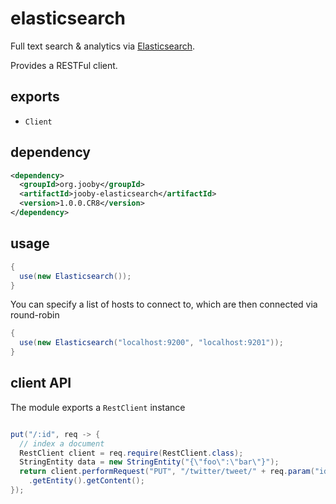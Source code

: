 # elasticsearch

Full text search & analytics  via [Elasticsearch](https://github.com/elastic/elasticsearch).

Provides a RESTFul client.

## exports

* ```Client```

## dependency

```xml
<dependency>
  <groupId>org.jooby</groupId>
  <artifactId>jooby-elasticsearch</artifactId>
  <version>1.0.0.CR8</version>
</dependency>
```

## usage

```java
{
  use(new Elasticsearch());
}
```

You can specify a list of hosts to connect to, which are then connected via round-robin

```java
{
  use(new Elasticsearch("localhost:9200", "localhost:9201"));
}
```

## client API

The module exports a ```RestClient``` instance

```java

put("/:id", req -> {
  // index a document
  RestClient client = req.require(RestClient.class);
  StringEntity data = new StringEntity("{\"foo\":\"bar\"}");
  return client.performRequest("PUT", "/twitter/tweet/" + req.param("id").value(), Collections.emptyMap(), data)
    .getEntity().getContent();
});

```


